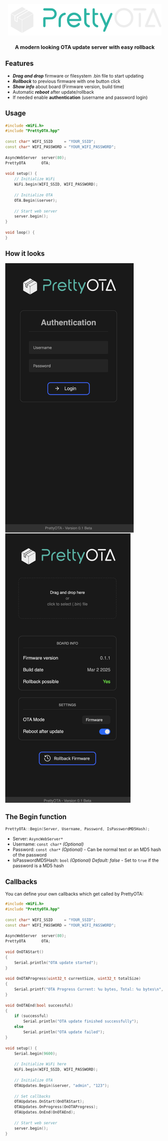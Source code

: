 <p align="center">
<img src="img/logo.svg" alt="Screenshot" style="height:100px;"/>
</p>

### <center>A modern looking OTA update server with easy rollback</center>

## Features
- ***Drag and drop*** firmware or filesystem .bin file to start updating
- ***Rollback*** to previous firmware with one button click
- ***Show info*** about board (Firmware version, build time)
- Automatic ***reboot*** after update/rollback
- If needed enable **authentication** (username and password login)

## Usage
```cpp
#include <WiFi.h>
#include "PrettyOTA.hpp"

const char* WIFI_SSID     = "YOUR_SSID";
const char* WIFI_PASSWORD = "YOUR_WIFI_PASSWORD";

AsyncWebServer  server(80);
PrettyOTA       OTA;

void setup() {
    // Initialize WiFi
    WiFi.begin(WIFI_SSID, WIFI_PASSWORD);
    
    // Initialize OTA
    OTA.Begin(&server);
    
    // Start web server
    server.begin();
}

void loop() {
}
```

## How it looks
<p align="center" style="display:inline;">
<img src="img/screenshot1.png" alt="Screenshot" style="height:850px;"/>
<img src="img/screenshot2.png" alt="Screenshot" style="height:850px;"/>
</p>

## The Begin function
```cpp
PrettyOTA::Begin(Server, Username, Password, IsPasswordMD5Hash);
```
- Server: `AsyncWebServer*`
- Username: `const char*` *(Optional)*
- Password: `const char*` *(Optional)* - Can be normal text or an MD5 hash of the password
- IsPasswordMD5Hash: `bool` *(Optional) Default: false* - Set to `true` if the password is a MD5 hash

## Callbacks
You can define your own callbacks which get called by PrettyOTA:

```cpp
#include <WiFi.h>
#include "PrettyOTA.hpp"

const char* WIFI_SSID     = "YOUR_SSID";
const char* WIFI_PASSWORD = "YOUR_WIFI_PASSWORD";

AsyncWebServer  server(80);
PrettyOTA       OTA;

void OnOTAStart()
{
    Serial.println("OTA update started");
}

void OnOTAProgress(uint32_t currentSize, uint32_t totalSize)
{
    Serial.printf("OTA Progress Current: %u bytes, Total: %u bytes\n", currentSize, totalSize);
}

void OnOTAEnd(bool successful)
{
    if (successful)
        Serial.println("OTA update finished successfully");
    else
        Serial.println("OTA update failed");
}

void setup() {
    Serial.begin(9600);
    
    // Initialize WiFi here
    WiFi.begin(WIFI_SSID, WIFI_PASSWORD);
    
    // Initialize OTA
    OTAUpdates.Begin(&server, "admin", "123");
    
    // Set callbacks
    OTAUpdates.OnStart(OnOTAStart);
    OTAUpdates.OnProgress(OnOTAProgress);
    OTAUpdates.OnEnd(OnOTAEnd);
    
    // Start web server
    server.begin();
}
```

